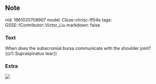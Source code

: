 ## Note
nid: 1661020708907
model: Cloze-chrisc-ff04e
tags: GSSE::!Contributor::Victor_Liu
markdown: false

### Text
When does the subacromial bursa communicate with the shoulder joint? {{c1::Supraspinatus tear}}

### Extra
<img src="images-a8fbb1b30aca0eeb70ce725f0c462c0ecff23bc4.jpg">
